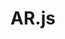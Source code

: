 ---
title: AR.js
image: ar-js.png
page-url: https://ar-js-org.github.io/AR.js-Docs/
description: Lightweight library for Augmented Reality on the Web
---